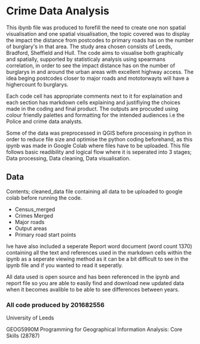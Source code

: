 # Crime Data Analysis
This ibynb file was produced to forefill the need to create one non spatial visualisation and one spatial visualisation, the topic covered was to display the impact the distance from postcodes to primary roads has on the number of burglary's in that area. 
The study area chosen consists of Leeds, Bradford, Sheffield and Hull. The code aims to visualise both graphically and spatially, supported by statisticaly analysis using spearmans correlation, in order to see the impact distance has on the number of burglarys in and around the urban areas with excellent highway access. The idea beging postcodes closer to major roads and mototorwayts will have a highercount fo burglarys.

Each code cell has appropriate comments next to it for explaination and each section has markdown cells explaining and justifiying the choices made in the coding and final product.
The outputs are procuded using colour friendly palettes and formatting for the intended audiences i.e the Police and crime data analysts.

Some of the data was preprocessed in QGIS before processing in python in order to reduce file size and optimise the python coding beforehand, as this ipynb was made in Google Colab where files have to be uploaded.
This file follows basic readibility and logical flow where it is seperated into 3 stages; Data processing, Data cleaning, Data visualisation.

## Data
Contents; 
cleaned_data file containing all data to be uploaded to google colab before running the code.
  - Census_merged
  - Crimes Merged
  - Major roads
  - Output areas
  - Primary road start points

Ive have also included a seperate Report word document (word count 1370) containing all the text and references used in the markdown cells within the ipynb as a seperate viewing method as it can be a bit difficult to see in the ipynb file and if you wanted to read it seperatly.

All data used is open source and has been referenced in the ipynb and report file so you are able to easily find and download new updated data when it becomes avalible to be able to see differences between years.

### All code produced by 201682556
University of Leeds

GEOG5990M Programming for Geographical Information Analysis: Core Skills (28787)
